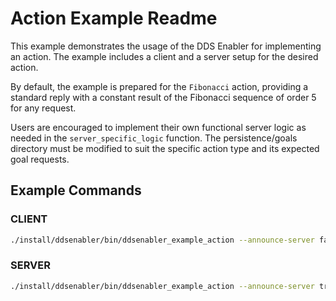 # Action Example Readme

This example demonstrates the usage of the DDS Enabler for implementing an action. The example includes a client and a server setup for the desired action.

By default, the example is prepared for the `Fibonacci` action, providing a standard reply with a constant result of the Fibonacci sequence of order 5 for any request.

Users are encouraged to implement their own functional server logic as needed in the `server_specific_logic` function. The persistence/goals directory must be modified to suit the specific action type and its expected goal requests.

## Example Commands

### CLIENT
```bash
./install/ddsenabler/bin/ddsenabler_example_action --announce-server false --persistence-path <path_to_ws>/DDS-Enabler/ddsenabler/examples/persistence/ --config <path_to_ws>/DDS-Enabler/ddsenabler/DDS_ENABLER_CONFIGURATION.yaml --request-initial-wait 3  --cancel-requests false
```

### SERVER
```bash
./install/ddsenabler/bin/ddsenabler_example_action --announce-server true --persistence-path <path_to_ws>/DDS-Enabler/ddsenabler/examples/persistence/ --config <path_to_ws>/DDS-Enabler/ddsenabler/DDS_ENABLER_CONFIGURATION.yaml --expected-requests 3
```